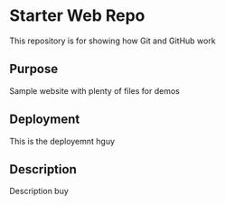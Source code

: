 # Starter Web Repo

This repository is for showing how Git and GitHub work

## Purpose

Sample website with plenty of files for demos

## Deployment
This is the deployemnt hguy

## Description
Description buy